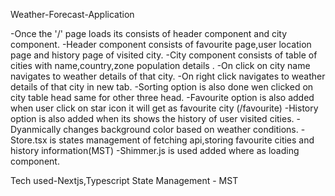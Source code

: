 Weather-Forecast-Application

-Once the '/' page loads its consists of header component and city component.
-Header component consists of favourite page,user location page and history page of visited city.
-City component consists of table of cities with name,country,zone population details .
-On click on city name navigates to weather details of that city.
-On right click navigates to weather details of that city in new tab.
-Sorting option is also done wen clicked on city table head same for other three head.
-Favourite option is also added when user click on star icon it will get as favourite city (/favourite)
-History option is also added when its shows the history of user visited cities.
-Dyanmically changes background color based on weather conditions.
-Store.tsx is states management of fetching api,storing favourite cities and history information(MST)
-Shimmer.js is used added where as loading component.

Tech used-Nextjs,Typescript
State Management - MST